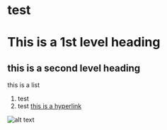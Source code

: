 # test
# This is a 1st level heading
## this is a second level heading

this is a list 


1. test
2. test
[this is a hyperlink](https://www.ncbi.nlm.nih.gov/pubmed/)

![alt text](https://www.kiwi-electronics.nl/image/cache/data/merken/AdafruitIndustries-600x315.png)
